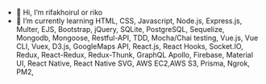 - 👋 Hi, I’m rifakhoirul or riko
- 🌱 I’m currently learning HTML, CSS, Javascript, Node.js, Express.js, Multer, EJS, Bootstrap, jQuery, SQLite, PostgreSQL, Sequelize, Mongodb, Mongoose, Restful-API, TDD, Mocha/Chai testing, Vue.js, Vue CLI, Vuex, D3.js, GoogleMaps API, React.js, React Hooks, Socket.IO, Redux, React-Redux, Redux-Thunk, GraphQL Apollo, Firebase, Material UI, React Native, React Native SVG, AWS EC2,AWS S3, Prisma, Ngrok, PM2, 

<!---
rifakhoirul/rifakhoirul is a ✨ special ✨ repository because its `README.md` (this file) appears on your GitHub profile.
You can click the Preview link to take a look at your changes.
--->
